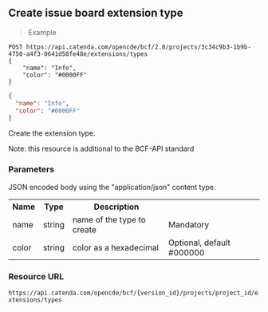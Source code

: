 ## Create issue board extension type

> Example

```http
POST https://api.catenda.com/opencde/bcf/2.0/projects/3c34c9b3-1b9b-4750-a4f3-0641d58fe48e/extensions/types
{
    "name": "Info",
    "color": "#0000FF"
}
```

```json
{
  "name": "Info",
  "color": "#0000FF"
}
```

Create the extension type.

Note: this resource is additional to the BCF-API standard

### Parameters

JSON encoded body using the "application/json" content type.

<table class="table">
    <tr><th>Name</th><th>Type</th><th>Description</th><th></th></tr>
    <tr>
        <td>name</td>
        <td>string</td>
        <td>name of the type to create</td>
        <td>Mandatory</td>
    </tr>
    <tr>
        <td>color</td>
        <td>string</td>
        <td>color as a hexadecimal</td>
        <td>Optional, default #000000</td>
    </tr>
</table>

### Resource URL

`https://api.catenda.com/opencde/bcf/{version_id}/projects/project_id/extensions/types`
